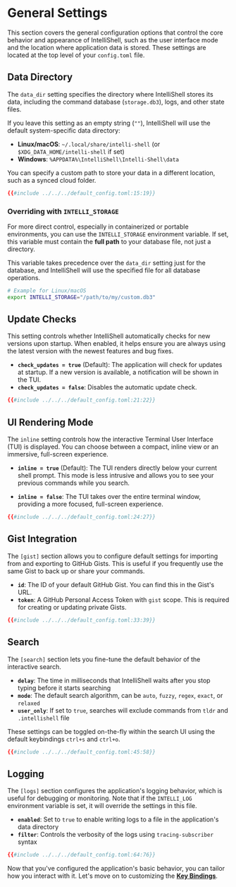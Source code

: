 # General Settings

This section covers the general configuration options that control the core behavior and appearance of IntelliShell,
such as the user interface mode and the location where application data is stored. These settings are located at the
top level of your `config.toml` file.

## Data Directory

The `data_dir` setting specifies the directory where IntelliShell stores its data, including the command database
(`storage.db3`), logs, and other state files.

If you leave this setting as an empty string (`""`), IntelliShell will use the default system-specific data directory:

- **Linux/macOS**: `~/.local/share/intelli-shell` (or `$XDG_DATA_HOME/intelli-shell` if set)
- **Windows**: `%APPDATA%\IntelliShell\Intelli-Shell\data`

You can specify a custom path to store your data in a different location, such as a synced cloud folder.

```toml
{{#include ../../../default_config.toml:15:19}}
```

### Overriding with `INTELLI_STORAGE`

For more direct control, especially in containerized or portable environments, you can use the `INTELLI_STORAGE`
environment variable. If set, this variable must contain the **full path** to your database file, not just a
directory.

This variable takes precedence over the `data_dir` setting just for the database, and IntelliShell will use the specified
file for all database operations.

```sh
# Example for Linux/macOS
export INTELLI_STORAGE="/path/to/my/custom.db3"
```

## Update Checks

This setting controls whether IntelliShell automatically checks for new versions upon startup. When enabled, it helps
ensure you are always using the latest version with the newest features and bug fixes.

- **`check_updates = true`** (Default): The application will check for updates at startup. If a new version is
  available, a notification will be shown in the TUI.
- **`check_updates = false`**: Disables the automatic update check.

```toml
{{#include ../../../default_config.toml:21:22}}
```

## UI Rendering Mode

The `inline` setting controls how the interactive Terminal User Interface (TUI) is displayed. You can choose between
a compact, inline view or an immersive, full-screen experience.

- **`inline = true`** (Default): The TUI renders directly below your current shell prompt. This mode is less
    intrusive and allows you to see your previous commands while you search.

- **`inline = false`**: The TUI takes over the entire terminal window, providing a more focused, full-screen
    experience.

```toml
{{#include ../../../default_config.toml:24:27}}
```

## Gist Integration

The `[gist]` section allows you to configure default settings for importing from and exporting to GitHub Gists.
This is useful if you frequently use the same Gist to back up or share your commands.

- **`id`**: The ID of your default GitHub Gist. You can find this in the Gist's URL.
- **`token`**: A GitHub Personal Access Token with `gist` scope. This is required for creating or updating private
    Gists.

```toml
{{#include ../../../default_config.toml:33:39}}
```

## Search

The `[search]` section lets you fine-tune the default behavior of the interactive search.

- **`delay`**: The time in milliseconds that IntelliShell waits after you stop typing before it starts searching
- **`mode`**: The default search algorithm, can be `auto`, `fuzzy`, `regex`, `exact`, or `relaxed`
- **`user_only`**: If set to `true`, searches will exclude commands from `tldr` and `.intellishell` file

These settings can be toggled on-the-fly within the search UI using the default keybindings `ctrl+s` and `ctrl+o`.

```toml
{{#include ../../../default_config.toml:45:58}}
```

## Logging

The `[logs]` section configures the application's logging behavior, which is useful for debugging or monitoring.
Note that if the `INTELLI_LOG` environment variable is set, it will override the settings in this file.

- **`enabled`**: Set to `true` to enable writing logs to a file in the application's data directory
- **`filter`**: Controls the verbosity of the logs using `tracing-subscriber` syntax

```toml
{{#include ../../../default_config.toml:64:76}}
```

Now that you've configured the application's basic behavior, you can tailor how you interact with it. Let's move on to
customizing the [**Key Bindings**](./keybindings.md).
